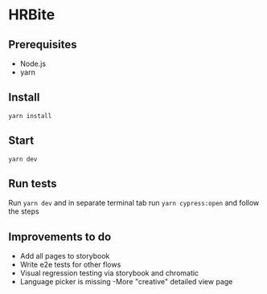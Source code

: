 # HRBite

## Prerequisites

- Node.js
- yarn

## Install

`yarn install`

## Start

`yarn dev`

## Run tests

Run `yarn dev` and in separate terminal tab run `yarn cypress:open` and follow the steps

## Improvements to do

- Add all pages to storybook
- Write e2e tests for other flows
- Visual regression testing via storybook and chromatic
- Language picker is missing
  -More "creative" detailed view page
